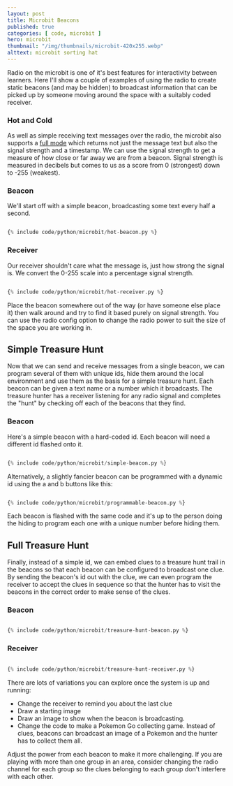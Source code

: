```yaml
---
layout: post
title: Microbit Beacons
published: true
categories: [ code, microbit ]
hero: microbit
thumbnail: "/img/thumbnails/microbit-420x255.webp"
alttext: microbit sorting hat
---
```


Radio on the microbit is one of it's best features for interactivity between learners. Here I'll show a couple of examples of 
using the radio to create static beacons (and may be hidden) to broadcast information that can be picked up by someone 
moving around the space with a suitably coded receiver.

### Hot and Cold

As well as simple receiving text messages over the radio, the microbit also supports a 
<a href="https://microbit-micropython.readthedocs.io/en/latest/radio.html#radio.receive_full">full mode</a> which 
returns not just the message text but also the signal strength and a timestamp. We can use the signal strength to get a 
measure of how close or far away we are from a beacon. Signal strength is measured in decibels but comes to us as a 
score from 0 (strongest) down to -255 (weakest).


### Beacon

We'll start off with a simple beacon, broadcasting some text every half a second. 

```python

{% include code/python/microbit/hot-beacon.py %}

```


### Receiver

Our receiver shouldn't care what the message is, just how strong the signal is. We convert the 0-255 scale into a percentage 
signal strength. 


```python

{% include code/python/microbit/hot-receiver.py %}

```

Place the beacon somewhere out of the way (or have someone else place it) then walk around and try to find it based 
purely on signal strength. You can use the radio config option to change the radio power to suit the size of 
the space you are working in. 


## Simple Treasure Hunt

Now that we can send and receive messages from a single beacon, we can program several of them with unique ids, 
hide them around the local environment and use them as the basis for a simple treasure hunt. Each beacon can be 
given a text name or a number which it broadcasts. The treasure hunter has a receiver listening for any radio signal 
and completes the "hunt" by checking off each of the beacons that they find. 


### Beacon 

Here's a simple beacon with a hard-coded id. Each beacon will need a different id flashed onto it. 

```python

{% include code/python/microbit/simple-beacon.py %}

```

Alternatively, a slightly fancier beacon can be programmed with a dynamic id using the a and b buttons like this:

```python

{% include code/python/microbit/programmable-beacon.py %}

```

Each beacon is flashed with the same code and it's up to the person doing the hiding to program each one with a 
unique number before hiding them. 


## Full Treasure Hunt

Finally, instead of a simple id, we can embed clues to a treasure hunt trail in the beacons so that each beacon 
can be configured to broadcast one clue. By sending the beacon's id out with the clue, we can even program 
the receiver to accept the clues in sequence so that the hunter has to visit the beacons in the correct 
order to make sense of the clues. 


### Beacon 

```python

{% include code/python/microbit/treasure-hunt-beacon.py %}

```


### Receiver

```python

{% include code/python/microbit/treasure-hunt-receiver.py %}

```

There are lots of variations you can explore once the system is up and running:

* Change the receiver to remind you about the last clue
* Draw a starting image
* Draw an image to show when the beacon is broadcasting.
* Change the code to make a Pokemon Go collecting game. Instead of clues, beacons can 
broadcast an image of a Pokemon and the hunter has to collect them all. 

Adjust the power from each beacon to make it more challenging. If you are playing with more than 
one group in an area, consider changing the radio channel for each group so the clues belonging 
to each group don't interfere with each other.
